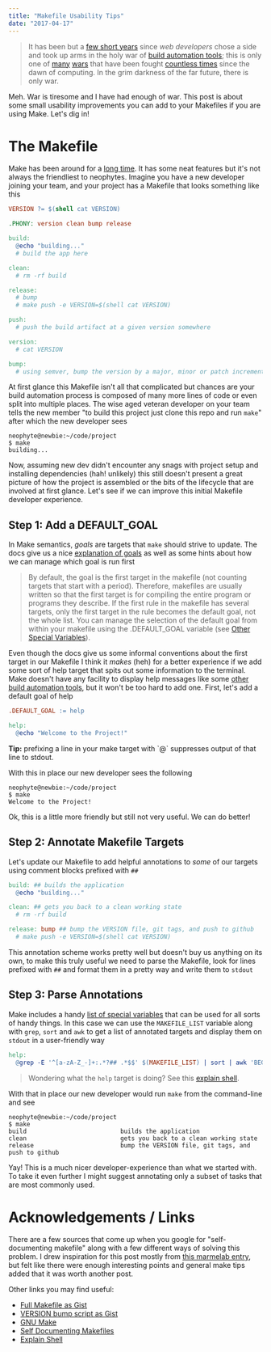 ```yaml
---
title: "Makefile Usability Tips"
date: "2017-04-17"
---
```


> It has been but a [few short years](/build-automation-holy-war.png) since _web developers_ chose a side and took up arms in the holy war of <a href="https://en.wikipedia.org/wiki/Make_(software)">build automation tools</a>; this is only one of [many](https://en.wikipedia.org/wiki/Editor_war) [wars](https://en.wikipedia.org/wiki/Browser_wars) that have been fought [countless times](https://en.wikipedia.org/wiki/Indent_style) since the dawn of computing. In the grim darkness of the far future, there is only war.

Meh. War is tiresome and I have had enough of war. This post is about some small usability improvements you can add to your Makefiles if you are using Make. Let's dig in!

# The Makefile

Make has been around for a <a href="https://en.wikipedia.org/wiki/Make_(software)">long time</a>. It has some neat features but it's not always the friendliest to neophytes. Imagine you have a new developer joining your team, and your project has a Makefile that looks something like this

```Makefile
VERSION ?= $(shell cat VERSION)

.PHONY: version clean bump release

build:
  @echo "building..."
  # build the app here

clean:
  # rm -rf build

release:
  # bump
  # make push -e VERSION=$(shell cat VERSION)

push:
  # push the build artifact at a given version somewhere

version:
  # cat VERSION

bump:
  # using semver, bump the version by a major, minor or patch increment
```

At first glance this Makefile isn't all that complicated but chances are your build automation process is composed of many more lines of code or even split into multiple places. The wise aged veteran developer on your team tells the new member "to build this project just clone this repo and run `make`" after which the new developer sees

```shell
neophyte@newbie:~/code/project
$ make
building...
```

Now, assuming new dev didn't encounter any snags with project setup and installing dependencies (hah! unlikely) this still doesn't present a great picture of how the project is assembled or the bits of the lifecycle that are involved at first glance. Let's see if we can improve this initial Makefile developer experience.

## Step 1: Add a DEFAULT_GOAL

In Make semantics, _goals_ are targets that `make` should strive to update. The docs give us a nice [explanation of goals](https://www.gnu.org/software/make/manual/html_node/Goals.html) as well as some hints about how we can manage which goal is run first

> By default, the goal is the first target in the makefile (not counting targets that start with a period). Therefore, makefiles are usually written so that the first target is for compiling the entire program or programs they describe. If the first rule in the makefile has several targets, only the first target in the rule becomes the default goal, not the whole list. You can manage the selection of the default goal from within your makefile using the .DEFAULT_GOAL variable (see [Other Special Variables](https://www.gnu.org/software/make/manual/html_node/Special-Variables.html#Special-Variables)).

Even though the docs give us some informal conventions about the first target in our Makefile I think it _makes_ (heh) for a better experience if we add some sort of help target that spits out some information to the terminal. Make doesn't have any facility to display help messages like some [other build automation tools](https://rake.rubyforge.org/Rake/Application.html), but it won't be too hard to add one. First, let's add a default goal of help

```Makefile
.DEFAULT_GOAL := help

help:
  @echo "Welcome to the Project!"
```
<caption>
  <strong>Tip:</strong> prefixing a line in your make target with `@` suppresses output of that line to stdout.
</caption>

With this in place our new developer sees the following

```shell
neophyte@newbie:~/code/project
$ make
Welcome to the Project!
```

Ok, this is a little more friendly but still not very useful. We can do better!

## Step 2: Annotate Makefile Targets

Let's update our Makefile to add helpful annotations to _some_ of our targets using comment blocks prefixed with `##`

```Makefile
build: ## builds the application
  @echo "building..."

clean: ## gets you back to a clean working state
  # rm -rf build

release: bump ## bump the VERSION file, git tags, and push to github
  # make push -e VERSION=$(shell cat VERSION)
```

This annotation scheme works pretty well but doesn't buy us anything on its own, to make this truly useful we need to parse the Makefile, look for lines prefixed with `##` and format them in a pretty way and write them to `stdout`

## Step 3: Parse Annotations

Make includes a handy [list of special variables](https://www.gnu.org/software/make/manual/html_node/Special-Variables.html#Special-Variables) that can be used for all sorts of handy things. In this case we can use the `MAKEFILE_LIST` variable along with `grep`, `sort` and `awk` to get a list of annotated targets and display them on `stdout` in a user-friendly way

```Makefile
help:
  @grep -E '^[a-zA-Z_-]+:.*?## .*$$' $(MAKEFILE_LIST) | sort | awk 'BEGIN {FS = ":.*?## "}; {printf "\033[36m%-30s\033[0m %s\n", $$1, $$2}'
```

> Wondering what the `help` target is doing? See this [explain shell](https://explainshell.com/explain?cmd=grep+-E+%27%5E%5Ba-zA-Z_-%5D%2B%3A.*%3F%23%23+.*%24%24%27+%24%28MAKEFILE_LIST%29+%7C+sort+%7C+awk+%27BEGIN+%7BFS+%3D+%22%3A.*%3F%23%23+%22%7D%3B+%7Bprintf+%22%5C033%5B36m%25-30s%5C033%5B0m+%25s%5Cn%22%2C+%24%241%2C+%24%242%7D%27).

With that in place our new developer would run `make` from the command-line and see

```shell
neophyte@newbie:~/code/project
$ make
build                          builds the application
clean                          gets you back to a clean working state
release                        bump the VERSION file, git tags, and push to github
```

Yay! This is a much nicer developer-experience than what we started with. To take it even further I might suggest annotating only a subset of tasks that are most commonly used.

# Acknowledgements / Links

There are a few sources that come up when you google for "self-documenting makefile" along with a few different ways of solving this problem. I drew inspiration for this post mostly from [this marmelab entry](https://marmelab.com/blog/2016/02/29/auto-documented-makefile.html), but felt like there were enough interesting points and general make tips added that it was worth another post.

Other links you may find useful:

- [Full Makefile as Gist](https://gist.github.com/davemo/c0462e8196289e0fb0210ee63ff02962)
- [VERSION bump script as Gist](https://gist.github.com/davemo/88de90577a57698dd72d722bcfc44964)
- [GNU Make](https://www.gnu.org/software/make/)
- [Self Documenting Makefiles](https://www.cmcrossroads.com/print/article/self-documenting-makefiles)
- [Explain Shell](https://explainshell.com)